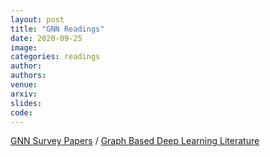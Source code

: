 ```yaml
---
layout: post
title: "GNN Readings"
date: 2020-09-25
image:
categories: readings
author:
authors:
venue:
arxiv:
slides:
code: 
---
```


[GNN Survey Papers](https://github.com/tnakada/GNNPapers) /
[Graph Based Deep Learning Literature](https://github.com/tnakada/graph-based-deep-learning-literature)
